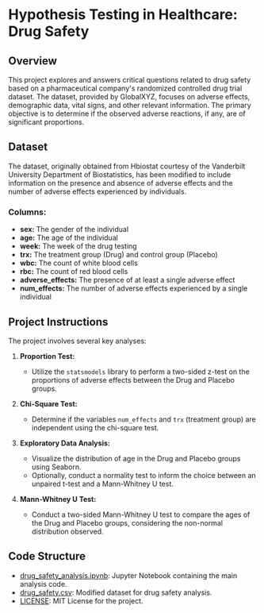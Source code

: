 # Hypothesis Testing in Healthcare: Drug Safety

## Overview

This project explores and answers critical questions related to drug safety based on a pharmaceutical company's randomized controlled drug trial dataset. The dataset, provided by GlobalXYZ, focuses on adverse effects, demographic data, vital signs, and other relevant information. The primary objective is to determine if the observed adverse reactions, if any, are of significant proportions.

## Dataset

The dataset, originally obtained from Hbiostat courtesy of the Vanderbilt University Department of Biostatistics, has been modified to include information on the presence and absence of adverse effects and the number of adverse effects experienced by individuals.

### Columns:

- **sex:** The gender of the individual
- **age:** The age of the individual
- **week:** The week of the drug testing
- **trx:** The treatment group (Drug) and control group (Placebo)
- **wbc:** The count of white blood cells
- **rbc:** The count of red blood cells
- **adverse_effects:** The presence of at least a single adverse effect
- **num_effects:** The number of adverse effects experienced by a single individual

## Project Instructions

The project involves several key analyses:

1. **Proportion Test:**
   - Utilize the `statsmodels` library to perform a two-sided z-test on the proportions of adverse effects between the Drug and Placebo groups.

2. **Chi-Square Test:**
   - Determine if the variables `num_effects` and `trx` (treatment group) are independent using the chi-square test.

3. **Exploratory Data Analysis:**
   - Visualize the distribution of age in the Drug and Placebo groups using Seaborn.
   - Optionally, conduct a normality test to inform the choice between an unpaired t-test and a Mann-Whitney U test.

4. **Mann-Whitney U Test:**
   - Conduct a two-sided Mann-Whitney U test to compare the ages of the Drug and Placebo groups, considering the non-normal distribution observed.

## Code Structure

- [drug_safety_analysis.ipynb](notebooks/drug_safety_analysis.ipynb): Jupyter Notebook containing the main analysis code.
- [drug_safety.csv](data/drug_safety.csv): Modified dataset for drug safety analysis.
- [LICENSE](LICENSE): MIT License for the project.


